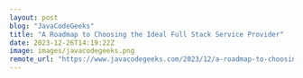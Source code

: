 ```yaml
---
layout: post
blog: "JavaCodeGeeks"
title: "A Roadmap to Choosing the Ideal Full Stack Service Provider"
date: 2023-12-26T14:19:22Z
image: images/javacodegeeks.png
remote_url: "https://www.javacodegeeks.com/2023/12/a-roadmap-to-choosing-the-ideal-full-stack-service-provider.html"
---
```

